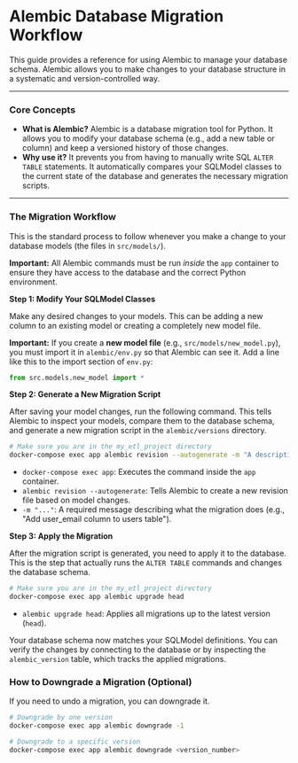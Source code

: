 # Alembic Database Migration Workflow

This guide provides a reference for using Alembic to manage your database schema. Alembic allows you to make changes to your database structure in a systematic and version-controlled way.

---

### Core Concepts

*   **What is Alembic?** Alembic is a database migration tool for Python. It allows you to modify your database schema (e.g., add a new table or column) and keep a versioned history of those changes.
*   **Why use it?** It prevents you from having to manually write SQL `ALTER TABLE` statements. It automatically compares your SQLModel classes to the current state of the database and generates the necessary migration scripts.

---

### The Migration Workflow

This is the standard process to follow whenever you make a change to your database models (the files in `src/models/`).

**Important:** All Alembic commands must be run *inside* the `app` container to ensure they have access to the database and the correct Python environment.

**Step 1: Modify Your SQLModel Classes**

Make any desired changes to your models. This can be adding a new column to an existing model or creating a completely new model file.

**Important:** If you create a **new model file** (e.g., `src/models/new_model.py`), you must import it in `alembic/env.py` so that Alembic can see it. Add a line like this to the import section of `env.py`:

```python
from src.models.new_model import *
```

**Step 2: Generate a New Migration Script**

After saving your model changes, run the following command. This tells Alembic to inspect your models, compare them to the database schema, and generate a new migration script in the `alembic/versions` directory.

```bash
# Make sure you are in the my_etl_project directory
docker-compose exec app alembic revision --autogenerate -m "A descriptive message about your changes"
```
*   `docker-compose exec app`: Executes the command inside the `app` container.
*   `alembic revision --autogenerate`: Tells Alembic to create a new revision file based on model changes.
*   `-m "..."`: A required message describing what the migration does (e.g., "Add user_email column to users table").

**Step 3: Apply the Migration**

After the migration script is generated, you need to apply it to the database. This is the step that actually runs the `ALTER TABLE` commands and changes the database schema.

```bash
# Make sure you are in the my_etl_project directory
docker-compose exec app alembic upgrade head
```
*   `alembic upgrade head`: Applies all migrations up to the latest version (`head`).

Your database schema now matches your SQLModel definitions. You can verify the changes by connecting to the database or by inspecting the `alembic_version` table, which tracks the applied migrations.

### How to Downgrade a Migration (Optional)

If you need to undo a migration, you can downgrade it.

```bash
# Downgrade by one version
docker-compose exec app alembic downgrade -1

# Downgrade to a specific version
docker-compose exec app alembic downgrade <version_number>
